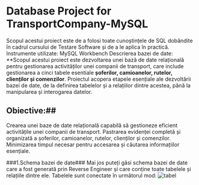  # **Database Project for TransportCompany-MySQL**
Scopul acestui proiect este de a folosi toate cunoștințele de SQL dobândite în cadrul cursului de Testare Software și de a le aplica în practică.
Instrumente utilizate: MySQL Workbench
Descrierea bazei de date: 
**Scopul acestui proiect este dezvoltarea unei bază de date relațională pentru gestionarea activităților unei companii de transport, care include gestionarea a cinci tabele esentiale **șoferilor, camioanelor, rutelor, clienților și comenzilor**. Proiectul acopera etapele esențiale ale dezvoltării bazei de date, de la definirea tabelelor și a relațiilor dintre acestea, până la manipularea și interogarea datelor.   
## Obiective:## 

Crearea unei baze de date relațională capabilă să gestioneze eficient activitățile unei companii de transport.
Pastrarea evidenței completă și organizată a șoferilor, camioanelor, rutelor, clienților și comenzilor.
Minimizarea timpul necesar pentru accesarea și căutarea informațiilor esențiale.

###1.Schema bazei de date###
Mai jos puteți găsi schema bazei de date care a fost generată prin Reverse Engineer și care conține toate tabelele și relațiile dintre ele.
Tabelele sunt conectate în următorul mod:
![tabel](C:\Users\Anna\Desktop)
